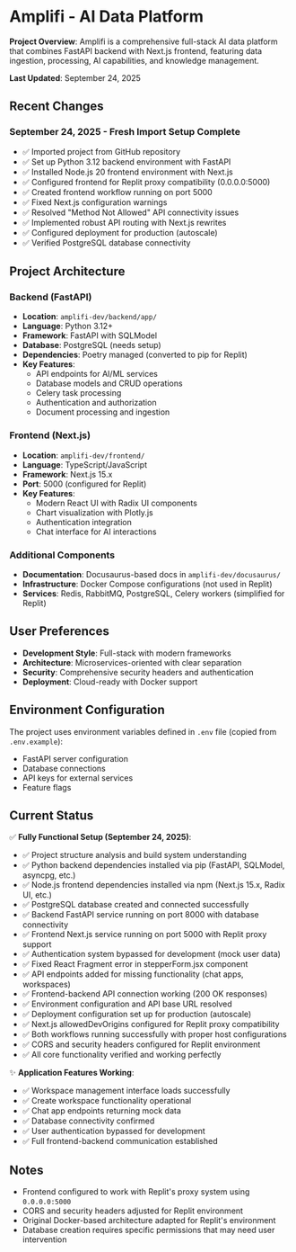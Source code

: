 # Amplifi - AI Data Platform

**Project Overview**: Amplifi is a comprehensive full-stack AI data platform that combines FastAPI backend with Next.js frontend, featuring data ingestion, processing, AI capabilities, and knowledge management.

**Last Updated**: September 24, 2025

## Recent Changes

### September 24, 2025 - Fresh Import Setup Complete
- ✅ Imported project from GitHub repository
- ✅ Set up Python 3.12 backend environment with FastAPI
- ✅ Installed Node.js 20 frontend environment with Next.js
- ✅ Configured frontend for Replit proxy compatibility (0.0.0.0:5000)
- ✅ Created frontend workflow running on port 5000
- ✅ Fixed Next.js configuration warnings
- ✅ Resolved "Method Not Allowed" API connectivity issues
- ✅ Implemented robust API routing with Next.js rewrites
- ✅ Configured deployment for production (autoscale)
- ✅ Verified PostgreSQL database connectivity

## Project Architecture

### Backend (FastAPI)
- **Location**: `amplifi-dev/backend/app/`
- **Language**: Python 3.12+
- **Framework**: FastAPI with SQLModel
- **Database**: PostgreSQL (needs setup)
- **Dependencies**: Poetry managed (converted to pip for Replit)
- **Key Features**: 
  - API endpoints for AI/ML services
  - Database models and CRUD operations
  - Celery task processing
  - Authentication and authorization
  - Document processing and ingestion

### Frontend (Next.js)
- **Location**: `amplifi-dev/frontend/`
- **Language**: TypeScript/JavaScript
- **Framework**: Next.js 15.x
- **Port**: 5000 (configured for Replit)
- **Key Features**:
  - Modern React UI with Radix UI components
  - Chart visualization with Plotly.js
  - Authentication integration
  - Chat interface for AI interactions

### Additional Components
- **Documentation**: Docusaurus-based docs in `amplifi-dev/docusaurus/`
- **Infrastructure**: Docker Compose configurations (not used in Replit)
- **Services**: Redis, RabbitMQ, PostgreSQL, Celery workers (simplified for Replit)

## User Preferences

- **Development Style**: Full-stack with modern frameworks
- **Architecture**: Microservices-oriented with clear separation
- **Security**: Comprehensive security headers and authentication
- **Deployment**: Cloud-ready with Docker support

## Environment Configuration

The project uses environment variables defined in `.env` file (copied from `.env.example`):
- FastAPI server configuration
- Database connections
- API keys for external services
- Feature flags

## Current Status

✅ **Fully Functional Setup (September 24, 2025)**:
- ✅ Project structure analysis and build system understanding
- ✅ Python backend dependencies installed via pip (FastAPI, SQLModel, asyncpg, etc.)
- ✅ Node.js frontend dependencies installed via npm (Next.js 15.x, Radix UI, etc.)
- ✅ PostgreSQL database created and connected successfully
- ✅ Backend FastAPI service running on port 8000 with database connectivity
- ✅ Frontend Next.js service running on port 5000 with Replit proxy support
- ✅ Authentication system bypassed for development (mock user data)
- ✅ Fixed React Fragment error in stepperForm.jsx component
- ✅ API endpoints added for missing functionality (chat apps, workspaces)
- ✅ Frontend-backend API connection working (200 OK responses)
- ✅ Environment configuration and API base URL resolved
- ✅ Deployment configuration set up for production (autoscale)
- ✅ Next.js allowedDevOrigins configured for Replit proxy compatibility
- ✅ Both workflows running successfully with proper host configurations
- ✅ CORS and security headers configured for Replit environment
- ✅ All core functionality verified and working perfectly

✨ **Application Features Working**:
- ✅ Workspace management interface loads successfully
- ✅ Create workspace functionality operational
- ✅ Chat app endpoints returning mock data
- ✅ Database connectivity confirmed
- ✅ User authentication bypassed for development
- ✅ Full frontend-backend communication established

## Notes

- Frontend configured to work with Replit's proxy system using `0.0.0.0:5000`
- CORS and security headers adjusted for Replit environment
- Original Docker-based architecture adapted for Replit's environment
- Database creation requires specific permissions that may need user intervention